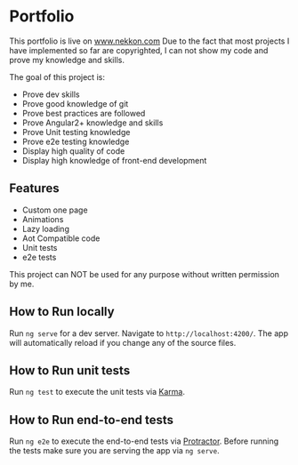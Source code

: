 # Portfolio

This portfolio is live on www.nekkon.com
Due to the fact that most projects I have implemented so far are copyrighted, I can not show my code and prove my knowledge and skills.

The goal of this project is:
* Prove dev skills
* Prove good knowledge of git
* Prove best practices are followed
* Prove Angular2+ knowledge and skills
* Prove Unit testing knowledge
* Prove e2e testing knowledge
* Display high quality of code
* Display high knowledge of front-end development

## Features

* Custom one page
* Animations
* Lazy loading
* Aot Compatible code
* Unit tests
* e2e tests

This project can NOT be used for any purpose without written permission by me.

## How to Run locally
Run `ng serve` for a dev server. Navigate to `http://localhost:4200/`. The app will automatically reload if you change any of the source files.

## How to Run unit tests

Run `ng test` to execute the unit tests via [Karma](https://karma-runner.github.io).

## How to Run end-to-end tests

Run `ng e2e` to execute the end-to-end tests via [Protractor](http://www.protractortest.org/).
Before running the tests make sure you are serving the app via `ng serve`.
